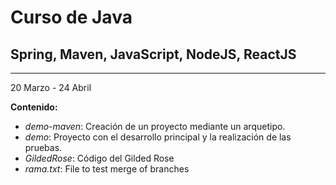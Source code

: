 # Curso de Java
## Spring, Maven, JavaScript, NodeJS, ReactJS

---
20 Marzo - 24 Abril

**Contenido:**
* *demo-maven*: Creación de un proyecto mediante un arquetipo.
* *demo*: Proyecto con el desarrollo principal y la realización de las pruebas.
* *GildedRose*: Código del Gilded Rose
* *rama.txt*: File to test merge of branches